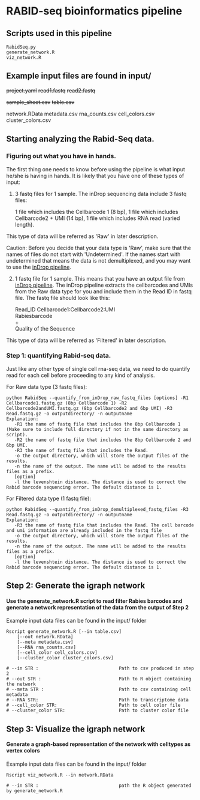 # RABID-seq bioinformatics pipeline

## Scripts used in this pipeline
    RabidSeq.py
    generate_network.R
    viz_network.R
    

## Example input files are found in input/

~~project.yaml~~
~~read1.fastq~~ 
~~read2.fastq~~
    
~~sample_sheet.csv~~
~~table.csv~~
    
network.RData
metadata.csv
rna_counts.csv
cell_colors.csv
cluster_colors.csv


## Starting analyzing the Rabid-Seq data.

### Figuring out what you have in hands.
The first thing one needs to know before using the pipeline is what input he/she is having in hands. It is likely that you have one of these types of input:

1. 3 fastq files for 1 sample. The inDrop sequencing data include 3 fastq files: 

	1 file which includes the Cellbarcode 1 (8 bp), 
	1 file which includes Cellbarcode2 + UMI (14 bp),
	1 file which includes RNA read (varied length).

This type of data will be referred as 'Raw' in later description.

Caution: Before you decide that your data type is 'Raw', make sure that the names of files do not start with 'Undetermined'. If the names start with undetermined that means the data is not demultiplexed, and you may want to use the [inDrop pipeline](https://github.com/indrops/indrops).

2. 1 fastq file for 1 sample. This means that you have an output file from [inDrop pipeline](https://github.com/indrops/indrops). The inDrop pipeline extracts the cellbarcodes and UMIs from the Raw data type for you and include them in the Read ID in fastq file. The fastq file should look like this:

    Read_ID Cellbarcode1:Cellbarcode2:UMI  
    Rabiesbarcode  
    +  
    Quality of the Sequence  

This type of data will be referred as 'Filtered' in later description.
	
### Step 1: quantifying Rabid-seq data.

Just like any other type of single cell rna-seq data, we need to do quantify read for each cell before proceeding to any kind of analysis.

For Raw data type (3 fastq files):

    python RabidSeq --quantify_from_inDrop_raw_fastq_files [options] -R1 Cellbarcode1.fastq.gz (8bp Cellbarcode 1) -R2 Cellbarcode2andUMI.fastq.gz (8bp Cellbarcode2 and 6bp UMI) -R3 Read.fastq.gz -o outputdirectory/ -n outputname 
    Explanation:
       -R1 the name of fastq file that includes the 8bp Cellbarcode 1 (Make sure to include full directory if not in the same directory as script).
       -R2 the name of fastq file that includes the 8bp Cellbarcode 2 and 6bp UMI.
       -R3 the name of fastq file that includes the Read.
       -o the output directory, which will store the output files of the results.
       -n the name of the output. The name will be added to the results files as a prefix.
       [option]
       -l the levenshtein distance. The distance is used to correct the Rabid barcode sequencing error. The default distance is 1.

For Filtered data type (1 fastq file):

    python RabidSeq --quantify_from_inDrop_demultiplexed_fastq_files -R3 Read.fastq.gz -o outputdirectory/ -n outputname 
    Explanation:
       -R3 the name of fastq file that includes the Read. The cell barcode and umi information are already included in the fastq file
       -o the output directory, which will store the output files of the results.
       -n the name of the output. The name will be added to the results files as a prefix.
       [option]
       -l the levenshtein distance. The distance is used to correct the Rabid barcode sequencing error. The default distance is 1.



## Step 2: Generate the igraph network 
#### Use the generate_network.R script to read filter Rabies barcodes and generate a network representation of the data from the output of Step 2 

Example input data files can be found in the input/ folder

	Rscript generate_network.R [--in table.csv] 
		[--out network.RData]
		[--meta metadata.csv]
		[--RNA rna_counts.csv] 
		[--cell_color cell_colors.csv]
		[--cluster_color cluster_colors.csv]

	# --in STR :                              Path to csv produced in step 2
	# --out STR :                             Path to R object containing the network 
	# --meta STR :                            Path to csv containing cell metadata
	# --RNA STR:                              Path to transcriptome data
	# --cell_color STR:                       Path to cell color file
	# --cluster_color STR:                    Path to cluster color file

## Step 3: Visualize the igraph network 
#### Generate a graph-based representation of the network with celltypes as vertex colors

Example input data files can be found in the input/ folder

	Rscript viz_network.R --in network.RData
	
	# --in STR :                              path the R object generated by generate_network.R

